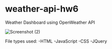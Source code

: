 # weather-api-hw6
Weather Dashboard using OpenWeather API

![Screenshot (2)](https://user-images.githubusercontent.com/58443430/73514722-6245b380-43b8-11ea-8963-31837f59faaf.png)

File types used:
-HTML
-JavaScript
-CSS
-JQuery
